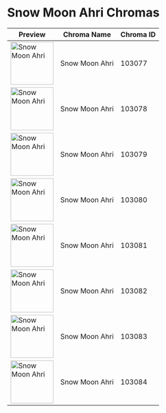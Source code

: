 # Snow Moon Ahri Chromas

| Preview | Chroma Name | Chroma ID |
|---|---|---|
| <img src='https://raw.communitydragon.org/latest/plugins/rcp-be-lol-game-data/global/default/v1/champion-chroma-images/103/103077.png' alt='Snow Moon Ahri' width='100'> | Snow Moon Ahri | 103077 |
| <img src='https://raw.communitydragon.org/latest/plugins/rcp-be-lol-game-data/global/default/v1/champion-chroma-images/103/103078.png' alt='Snow Moon Ahri' width='100'> | Snow Moon Ahri | 103078 |
| <img src='https://raw.communitydragon.org/latest/plugins/rcp-be-lol-game-data/global/default/v1/champion-chroma-images/103/103079.png' alt='Snow Moon Ahri' width='100'> | Snow Moon Ahri | 103079 |
| <img src='https://raw.communitydragon.org/latest/plugins/rcp-be-lol-game-data/global/default/v1/champion-chroma-images/103/103080.png' alt='Snow Moon Ahri' width='100'> | Snow Moon Ahri | 103080 |
| <img src='https://raw.communitydragon.org/latest/plugins/rcp-be-lol-game-data/global/default/v1/champion-chroma-images/103/103081.png' alt='Snow Moon Ahri' width='100'> | Snow Moon Ahri | 103081 |
| <img src='https://raw.communitydragon.org/latest/plugins/rcp-be-lol-game-data/global/default/v1/champion-chroma-images/103/103082.png' alt='Snow Moon Ahri' width='100'> | Snow Moon Ahri | 103082 |
| <img src='https://raw.communitydragon.org/latest/plugins/rcp-be-lol-game-data/global/default/v1/champion-chroma-images/103/103083.png' alt='Snow Moon Ahri' width='100'> | Snow Moon Ahri | 103083 |
| <img src='https://raw.communitydragon.org/latest/plugins/rcp-be-lol-game-data/global/default/v1/champion-chroma-images/103/103084.png' alt='Snow Moon Ahri' width='100'> | Snow Moon Ahri | 103084 |
